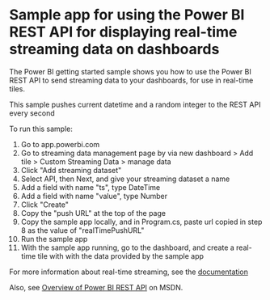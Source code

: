 Sample app for using the Power BI REST API for displaying real-time streaming data on dashboards
=

The Power BI getting started sample shows you how to use the Power BI REST API to send streaming data to your dashboards, for use in real-time tiles.

This sample pushes current datetime and a random integer to the REST API every second

To run this sample:

1. Go to app.powerbi.com
2. Go to streaming data management page by via new dashboard > Add tile > Custom Streaming Data > manage data
3. Click "Add streaming dataset"
4. Select API, then Next, and give your streaming dataset a name
5. Add a field with name "ts", type DateTime
6. Add a field with name "value", type Number
7. Click "Create"
8. Copy the "push URL" at the top of the page
9. Copy the sample app locally, and in Program.cs, paste url copied in step 8 as the value of "realTimePushURL"
10. Run the sample app
11. With the sample app running, go to the dashboard, and create a real-time tile with with the data provided by the sample app

For more information about real-time streaming, see the [documentation](https://powerbi.microsoft.com/documentation/powerbi-service-real-time-streaming/)

Also, see [Overview of Power BI REST API](https://msdn.microsoft.com/en-US/library/dn877544(Azure.100).aspx) on MSDN.
